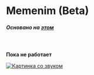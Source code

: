 # Memenim (Beta)

##### *Основано на [этом](https://github.com/MEMENIM-Project/Memenim)*

<br/><br/>
**Пока не работает**

[![Картинка со звуком](https://img.youtube.com/vi/tX2ouEIT2v4/0.jpg)](https://www.youtube.com/watch?v=tX2ouEIT2v4)

